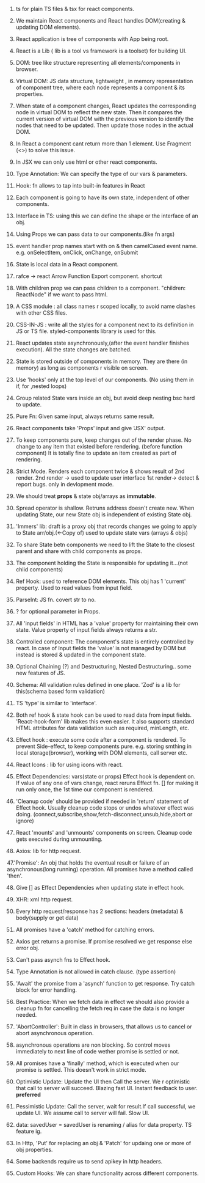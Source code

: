 1. ts for plain TS files & tsx for react components.

2. We maintain React components and React handles DOM(creating & updating DOM elements).

3. React application is tree of components with App being root.

4. React is a Lib ( lib is a tool vs framework is a toolset) for building UI.

5. DOM: tree like structure representing all elements/components in browser.

6. Virtual DOM: JS data structure, lightweight , in memory representation of component tree, where each node represents a component & its properties.

7. When state of a component changes, React updates the corresponding node in virtual DOM to reflect the new state. Then it compares the current version of virtual DOM with the previous version to identify the nodes that need to be updated. Then update those nodes in the actual DOM.

8. In React a component cant return more than 1 element. Use Fragment (<>) to solve this issue.

9. In JSX we can only use html or other react components.

10. Type Annotation: We can specify the type of our vars & parameters.

11. Hook: fn allows to tap into built-in features in React

12. Each component is going to have its own state, independent of other components.

13. Interface in TS: using this we can define the shape or the interface of an obj.

14. Using Props we can pass data to our components.(like fn args)

15. event handler prop names start with on & then camelCased event name. e.g. onSelectItem, onClick, onChange, onSubmit

16. State is local data in a React component.

17. rafce -> react Arrow Function Export component. shortcut

18. With children prop we can pass children to a component. "children: ReactNode" if we want to pass html.

19. A CSS module : all class names r scoped locally, to avoid name clashes with other CSS files.

20. CSS-IN-JS : write all the styles for a component next to its definition in JS or TS file.
    styled-components library is used for this.

21. React updates state asynchronously,(after the event handler finishes execution). All the state changes are batched.

22. State is stored outside of components in memory. They are there (in memory) as long as components r visible on screen.

23. Use 'hooks' only at the top level of our components. (No using them in if, for ,nested loops)

24. Group related State vars inside an obj, but avoid deep nesting bsc hard to update.

25. Pure Fn: Given same input, always returns same result.

26. React components take 'Props' input and give 'JSX' output.

27. To keep components pure, keep changes out of the render phase. No change to any item that existed before rendering. (before function component)
    It is totally fine to update an item created as part of rendering.

28. Strict Mode. Renders each component twice & shows result of 2nd render. 2nd render -> used to update user interface
    1st render-> detect & report bugs. only in devlopment mode.

29. We should treat **props** & state obj/arrays as **immutable**.

30. Spread operator is shallow. Retruns address doesn't create new.
    When updating State, our new State obj is independent of existing State obj.

31. 'Immers' lib: draft is a proxy obj that records changes we going to apply to State arr/obj.(<-Copy of)
    used to update state vars (arrays & objs)

32. To share State betn components we need to lift the State to the closest parent and share with child components as props.

33. The component holding the State is responsible for updating it...(not chlid components)

34. Ref Hook: used to reference DOM elements. This obj has 1 'current' property. Used to read values from input field.

35. ParseInt: JS fn. covert str to no.

36. <varname>? for optional parameter in Props.

37. All 'input fields' in HTML has a 'value' property for maintaining their own state. Value property of input fields always returns a str.

38. Controlled component: The component's state is entirely controlled by react. In case of Input fields the 'value' is
    not managed by DOM but instead is stored & updated in the component state.

39. Optional Chaining (?) and Destructuring, Nested Destructuring.. some new features of JS.

40. Schema: All validation rules defined in one place. 'Zod' is a lib for this(schema based form validation)

41. TS 'type' is similar to 'interface'.

42. Both ref hook & state hook can be used to read data from input fields. 'React-hook-form' lib makes this even easier.
    It also supports standard HTML attributes for data validation such as required, minLength, etc.

43. Effect hook : execute some code after a component is rendered. To prevent Side-effect, to keep components pure.
    e.g. storing smthing in local storage(browser), working with DOM elements, call server etc.

44. React Icons : lib for using icons with react.

45. Effect Dependencies: vars(state or props) Effect hook is dependent on. If value of any one of vars change, react reruns Effect fn.
    [] for making it run only once, the 1st time our component is rendered.

46. 'Cleanup code' should be provided if needed in 'return' statement of Effect hook. Usually cleanup code stops or undos
    whatever effect was doing. (connect,subscribe,show,fetch-disconnect,unsub,hide,abort or ignore)

47. React 'mounts' and 'unmounts' components on screen. Cleanup code gets executed during unmounting.

48. Axios: lib for http request.

47.'Promise': An obj that holds the eventual result or failure of an asynchronous(long running) operation.
All promises have a method called 'then'.

48. Give [] as Effect Dependencies when updating state in effect hook.

49. XHR: xml http request.

50. Every http request/response has 2 sections: headers (metadata) & body(supply or get data)

51. All promises have a 'catch' method for catching errors.

52. Axios get returns a promise. If promise resolved we get response else error obj.

53. Can't pass asynch fns to Effect hook.

54. Type Annotation is not allowed in catch clause. (type assertion)

55. 'Await' the promise from a 'asynch' function to get response. Try catch block for error handling.

56. Best Practice: When we fetch data in effect we should also provide a cleanup fn for cancelling the fetch req
    in case the data is no longer needed.

57. 'AbortController': Built in class in browsers, that allows us to cancel or abort asynchronous operation.

58. asynchronous operations are non blocking. So control moves immediately to next line of code wether promise is
    settled or not.

59. All promises have a 'finally' method, which is executed when our promise is settled. This doesn't work in
    strict mode.

60. Optimistic Update: Update the UI then Call the server. We r optimistic that call to server will succeed.
    Blazing fast UI. Instant feedback to user. **preferred**

61. Pessimistic Update: Call the server, wait for result.If call successful, we update UI.
    We assume call to server will fail. Slow UI.

62. data: savedUser = savedUser is renaming / alias for data property. TS feature ig.

63. In Http, 'Put' for replacing an obj & 'Patch' for updaing one or more of obj properties.

64. Some backends require us to send apikey in http headers.

65. Custom Hooks: We can share functionality across different components.
